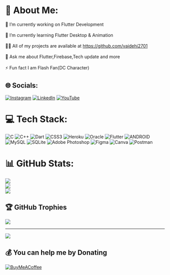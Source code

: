 # 💫 About Me:
🔭 I’m currently working on Flutter Development<br><br>🌱 I’m currently learning Flutter Desktop & Animation<br><br>👨‍💻 All of my projects are available at https://github.com/vaidehi2701<br><br>💬 Ask me about Flutter,Firebase,Tech update and more<br><br>⚡ Fun fact I am Flash Fan(DC Character)


## 🌐 Socials:
[![Instagram](https://img.shields.io/badge/Instagram-%23E4405F.svg?logo=Instagram&logoColor=white)](https://instagram.com/DevDiariesWithVee) [![LinkedIn](https://img.shields.io/badge/LinkedIn-%230077B5.svg?logo=linkedin&logoColor=white)](https://linkedin.com/in/vaidehi-shah-a2102217a) [![YouTube](https://img.shields.io/badge/YouTube-%23FF0000.svg?logo=YouTube&logoColor=white)](https://youtube.com/@DevDiariesWithVee) 

# 💻 Tech Stack:
![C](https://img.shields.io/badge/c-%2300599C.svg?style=for-the-badge&logo=c&logoColor=white) ![C++](https://img.shields.io/badge/c++-%2300599C.svg?style=for-the-badge&logo=c%2B%2B&logoColor=white) ![Dart](https://img.shields.io/badge/dart-%230175C2.svg?style=for-the-badge&logo=dart&logoColor=white) ![CSS3](https://img.shields.io/badge/css3-%231572B6.svg?style=for-the-badge&logo=css3&logoColor=white) ![Heroku](https://img.shields.io/badge/heroku-%23430098.svg?style=for-the-badge&logo=heroku&logoColor=white) ![Oracle](https://img.shields.io/badge/Oracle-F80000?style=for-the-badge&logo=oracle&logoColor=white) ![Flutter](https://img.shields.io/badge/Flutter-%2302569B.svg?style=for-the-badge&logo=Flutter&logoColor=white) ![ANDROID](https://img.shields.io/badge/android-%2320232a.svg?style=for-the-badge&logo=android&logoColor=%a4c639) ![MySQL](https://img.shields.io/badge/mysql-%2300f.svg?style=for-the-badge&logo=mysql&logoColor=white) ![SQLite](https://img.shields.io/badge/sqlite-%2307405e.svg?style=for-the-badge&logo=sqlite&logoColor=white) ![Adobe Photoshop](https://img.shields.io/badge/adobephotoshop-%2331A8FF.svg?style=for-the-badge&logo=adobephotoshop&logoColor=white) 	![Figma](https://img.shields.io/badge/figma-%23F24E1E.svg?style=for-the-badge&logo=figma&logoColor=white) ![Canva](https://img.shields.io/badge/Canva-%2300C4CC.svg?style=for-the-badge&logo=Canva&logoColor=white) ![Postman](https://img.shields.io/badge/Postman-FF6C37?style=for-the-badge&logo=postman&logoColor=white)
# 📊 GitHub Stats:
![](https://github-readme-stats.vercel.app/api?username=vaidehi2701&theme=dark&hide_border=false&include_all_commits=false&count_private=false)<br/>
![](https://github-readme-streak-stats.herokuapp.com/?user=vaidehi2701&theme=dark&hide_border=false)<br/>
![](https://github-readme-stats.vercel.app/api/top-langs/?username=vaidehi2701&theme=dark&hide_border=false&include_all_commits=false&count_private=false&layout=compact)

## 🏆 GitHub Trophies
![](https://github-profile-trophy.vercel.app/?username=vaidehi2701&theme=radical&no-frame=false&no-bg=true&margin-w=4)

---
[![](https://visitcount.itsvg.in/api?id=vaidehi2701&icon=0&color=0)](https://visitcount.itsvg.in)

  ## 💰 You can help me by Donating
  [![BuyMeACoffee](https://img.shields.io/badge/Buy%20Me%20a%20Coffee-ffdd00?style=for-the-badge&logo=buy-me-a-coffee&logoColor=black)](https://buymeacoffee.com/vaidehiShah) 

  
<!-- Proudly created with GPRM ( https://gprm.itsvg.in ) -->

